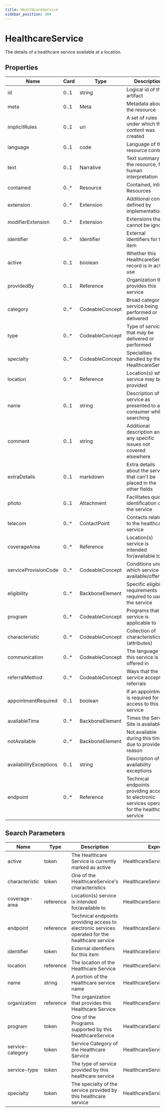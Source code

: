 ```yaml
---
title: HealthcareService
sidebar_position: 304
---
```


# HealthcareService

The details of a healthcare service available at a location.

## Properties

| Name | Card | Type | Description |
| --- | --- | --- | --- |
| id | 0..1 | string | Logical id of this artifact
| meta | 0..1 | Meta | Metadata about the resource
| implicitRules | 0..1 | uri | A set of rules under which this content was created
| language | 0..1 | code | Language of the resource content
| text | 0..1 | Narrative | Text summary of the resource, for human interpretation
| contained | 0..* | Resource | Contained, inline Resources
| extension | 0..* | Extension | Additional content defined by implementations
| modifierExtension | 0..* | Extension | Extensions that cannot be ignored
| identifier | 0..* | Identifier | External identifiers for this item
| active | 0..1 | boolean | Whether this HealthcareService record is in active use
| providedBy | 0..1 | Reference | Organization that provides this service
| category | 0..* | CodeableConcept | Broad category of service being performed or delivered
| type | 0..* | CodeableConcept | Type of service that may be delivered or performed
| specialty | 0..* | CodeableConcept | Specialties handled by the HealthcareService
| location | 0..* | Reference | Location(s) where service may be provided
| name | 0..1 | string | Description of service as presented to a consumer while searching
| comment | 0..1 | string | Additional description and/or any specific issues not covered elsewhere
| extraDetails | 0..1 | markdown | Extra details about the service that can't be placed in the other fields
| photo | 0..1 | Attachment | Facilitates quick identification of the service
| telecom | 0..* | ContactPoint | Contacts related to the healthcare service
| coverageArea | 0..* | Reference | Location(s) service is intended for/available to
| serviceProvisionCode | 0..* | CodeableConcept | Conditions under which service is available/offered
| eligibility | 0..* | BackboneElement | Specific eligibility requirements required to use the service
| program | 0..* | CodeableConcept | Programs that this service is applicable to
| characteristic | 0..* | CodeableConcept | Collection of characteristics (attributes)
| communication | 0..* | CodeableConcept | The language that this service is offered in
| referralMethod | 0..* | CodeableConcept | Ways that the service accepts referrals
| appointmentRequired | 0..1 | boolean | If an appointment is required for access to this service
| availableTime | 0..* | BackboneElement | Times the Service Site is available
| notAvailable | 0..* | BackboneElement | Not available during this time due to provided reason
| availabilityExceptions | 0..1 | string | Description of availability exceptions
| endpoint | 0..* | Reference | Technical endpoints providing access to electronic services operated for the healthcare service

## Search Parameters

| Name | Type | Description | Expression
| --- | --- | --- | --- |
| active | token | The Healthcare Service is currently marked as active | HealthcareService.active
| characteristic | token | One of the HealthcareService's characteristics | HealthcareService.characteristic
| coverage-area | reference | Location(s) service is intended for/available to | HealthcareService.coverageArea
| endpoint | reference | Technical endpoints providing access to electronic services operated for the healthcare service | HealthcareService.endpoint
| identifier | token | External identifiers for this item | HealthcareService.identifier
| location | reference | The location of the Healthcare Service | HealthcareService.location
| name | string | A portion of the Healthcare service name | HealthcareService.name
| organization | reference | The organization that provides this Healthcare Service | HealthcareService.providedBy
| program | token | One of the Programs supported by this HealthcareService | HealthcareService.program
| service-category | token | Service Category of the Healthcare Service | HealthcareService.category
| service-type | token | The type of service provided by this healthcare service | HealthcareService.type
| specialty | token | The specialty of the service provided by this healthcare service | HealthcareService.specialty


